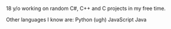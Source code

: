 18 y/o working on random C#, C++ and C projects in my free time.

Other languages I know are:
Python (ugh)
JavaScript
Java
